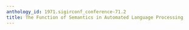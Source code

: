 ```yaml
---
anthology_id: 1971.sigirconf_conference-71.2
title: The Function of Semantics in Automated Language Processing
---
```


